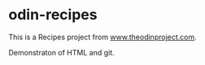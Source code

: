 # odin-recipes

This is a Recipes project from www.theodinproject.com.

Demonstraton of HTML and git.
